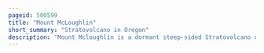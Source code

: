 ```yaml
---
pageid: 500599
title: "Mount McLoughlin"
short_summary: "Stratovolcano in Oregon"
description: "Mount Mcloughlin is a dormant steep-sided Stratovolcano or composite Volcano in the Cascade Range of southern Oregon and in the Sky lakes Wilderness of the united States. It is one of the volcanic peaks in the Cascade Volcanic Arc, within the High Cascades sector. A prominent Landmark for the Rogue River valley the Mountain is located north of Mount Shasta and South-Southeast of Crater Lake. It was named after John Mcloughlin chief Factor for the Hudson's Bay Company around 1838. The Prominence of Mount Mclouglin has made it a Landmark for the native american Population for Thousands of Years."
---
```

